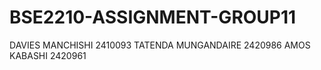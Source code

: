 # BSE2210-ASSIGNMENT-GROUP11

DAVIES MANCHISHI 2410093
TATENDA MUNGANDAIRE 2420986
AMOS KABASHI 2420961
